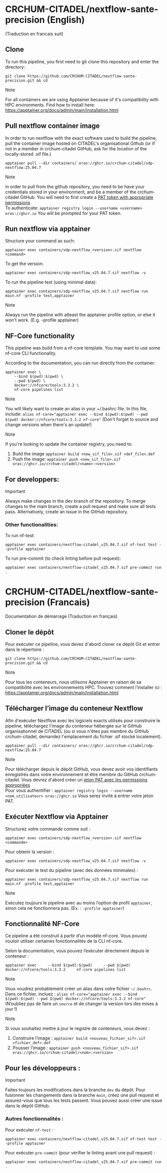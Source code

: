 # CRCHUM-CITADEL/nextflow-sante-precision (English)

(Traduction en francais suit)

## Clone
To run this pipeline, you first need to git clone this repository and enter the directory:
```
git clone https://github.com/CRCHUM-CITADEL/nextflow-sante-precision.git && cd
```

> [!NOTE]
> For all containers we are using Apptainer because of it's compatibility with HPC environments.
> Find how to install here: https://apptainer.org/docs/admin/main/installation.html

## Pull nextflow container image
In order to run nextflow with the exact software used to build the pipeline, pull the container image hosted on CITADEL's organisational Github (or if not in a member in crchum-citadel GitHub, ask for the location of the locally-stored .sif file.)
```
apptainer pull --dir containers/ oras://ghcr.io/crchum-citadel/sdp-nextflow:25.04.7
```

> [!NOTE]
> in order to pull from the github repository, you need to be have your credentials stored in your environment, and be a member of the crchum-citadel GitHub.
> You will need to first create a <a href="https://docs.github.com/en/authentication/keeping-your-account-and-data-secure/managing-your-personal-access-tokens" target="_blank">PAT token with appropriate permissions</a>  
> To authenticate:
> `apptainer registry login --username <username> oras://ghcr.io`
> You will be prompted for your PAT token.


## Run nextflow via apptainer

Structure your command as such:
```
apptainer exec containers/sdp-nextflow_<version>.sif nextflow <command>
```

To get the version:
```
apptainer exec containers/sdp-nextflow_v25.04.7.sif nextflow -v
```

To run the pipeline test (using minimal data):
```
apptainer exec containers/sdp-nextflow_v25.04.7.sif nextflow run main.nf -profile test,apptainer
```

> [!NOTE]
> Always run the pipeline with atleast the apptainer profile option, or else it won't work. (E.g. -profile apptainer)


## NF-Core functionality

This pipeline was build from a nf-core template. You may want to use some nf-core CLI functionality.

According to the documentation, you can run directly from the container:
```
apptainer exec \
    --bind $(pwd):$(pwd) \
    --pwd $(pwd) \
    docker://nfcore/tools:3.3.2 \
    nf-core pipelines list
```

> [!NOTE]
> You will likely want to create an alias in your ~/.bashrc file. In this file, include:
> `alias nf-core="apptainer exec --bind $(pwd):$(pwd) --pwd $(pwd) docker://nfcore/tools:3.3.2 nf-core"`
> (Don't forget to source and change versions when there's an update!)



> [!NOTE]
> If you're looking to update the container registry, you need to:
> 1. Build the image
> `apptainer build <new_sif_file>.sif <def_file>.def`
> 2. Push the image:
> `apptainer push <new_sif_file>.sif oras://ghcr.io/crchum-citadel/<name>:<version>`


## For developpers:

> [!IMPORTANT]
> Always make changes in the dev branch of the repository. To merge changes to the main branch, create a pull request and make sure all tests pass.
> Alternatively, create an issue in the GitHub repository.

### Other functionalities: 

To run nf-test:
```
apptainer exec containers/nextflow-citadel_v25.04.7.sif nf-test test --profile apptainer
```

To run pre-commit (to check linting before pull request):
```
apptainer exec containers/nextflow-citadel_v25.04.7.sif pre-commit run .
```

# CRCHUM-CITADEL/nextflow-sante-precision (Francais)

Documentation de démarrage (Traduction en français)

## Cloner le dépôt
Pour exécuter ce pipeline, vous devez d'abord cloner ce dépôt Git et entrer dans le répertoire :
```
git clone https://github.com/CRCHUM-CITADEL/nextflow-sante-precision.git && cd
```

> [!NOTE]
> Pour tous les conteneurs, nous utilisons Apptainer en raison de sa compatibilité avec les environnements HPC.
> Trouvez comment l’installer ici : https://apptainer.org/docs/admin/main/installation.html

## Télécharger l’image du conteneur Nextflow
Afin d'exécuter Nextflow avec les logiciels exacts utilisés pour construire le pipeline, téléchargez l'image du conteneur hébergée sur le GitHub organisationnel de CITADEL (ou si vous n'êtes pas membre du GitHub crchum-citadel, demandez l'emplacement du fichier .sif stocké localement).
```
apptainer pull --dir containers/ oras://ghcr.io/crchum-citadel/sdp-nextflow:25.04.7
```

> [!NOTE]
> Pour télécharger depuis le dépôt GitHub, vous devez avoir vos identifiants enregistrés dans votre environnement et être membre du GitHub crchum-citadel.
> Vous devrez d'abord créer un <a href="https://docs.github.com/en/authentication/keeping-your-account-and-data-secure/managing-your-personal-access-tokens" target="_blank">jeton PAT avec les permissions appropriées</a>  
> Pour vous authentifier :
> `apptainer registry login --username <nom_utilisateur> oras://ghcr.io`
> Vous serez invité à entrer votre jeton PAT.

## Exécuter Nextflow via Apptainer

Structurez votre commande comme suit :
```
apptainer exec containers/sdp-nextflow_<version>.sif nextflow <commande>
```

Pour obtenir la version :
```
apptainer exec containers/sdp-nextflow_v25.04.7.sif nextflow -v
```

Pour exécuter le test du pipeline (avec des données minimales) :
```
apptainer exec containers/sdp-nextflow_v25.04.7.sif nextflow run main.nf -profile test,apptainer
```

> [!NOTE]
> Exécutez toujours le pipeline avec au moins l’option de profil `apptainer`, sinon cela ne fonctionnera pas. (Ex. : `-profile apptainer`)

## Fonctionnalité NF-Core

Ce pipeline a été construit à partir d’un modèle nf-core. Vous pouvez vouloir utiliser certaines fonctionnalités de la CLI nf-core.

Selon la documentation, vous pouvez l’exécuter directement depuis le conteneur :
```
apptainer exec     --bind $(pwd):$(pwd)     --pwd $(pwd)     docker://nfcore/tools:3.3.2     nf-core pipelines list
```

> [!NOTE]
> Vous voudrez probablement créer un alias dans votre fichier `~/.bashrc`. Dans ce fichier, incluez :
> `alias nf-core="apptainer exec --bind $(pwd):$(pwd) --pwd $(pwd) docker://nfcore/tools:3.3.2 nf-core"`
> (N’oubliez pas de faire un `source` et de changer la version lors des mises à jour !)

> [!NOTE]
> Si vous souhaitez mettre à jour le registre de conteneurs, vous devez :
> 1. Construire l’image :
> `apptainer build <nouveau_fichier_sif>.sif <fichier_def>.def`
> 2. Pousser l’image :
> `apptainer push <nouveau_fichier_sif>.sif oras://ghcr.io/crchum-citadel/<nom>:<version>`

## Pour les développeurs :

> [!IMPORTANT]
> Faites toujours les modifications dans la branche `dev` du dépôt. Pour fusionner les changements dans la branche `main`, créez une pull request et assurez-vous que tous les tests passent.
> Vous pouvez aussi créer une issue dans le dépôt GitHub.

### Autres fonctionnalités :

Pour exécuter `nf-test` :
```
apptainer exec containers/nextflow-citadel_v25.04.7.sif nf-test test --profile apptainer
```

Pour exécuter `pre-commit` (pour vérifier le linting avant une pull request) :
```
apptainer exec containers/nextflow-citadel_v25.04.7.sif pre-commit run .
```

